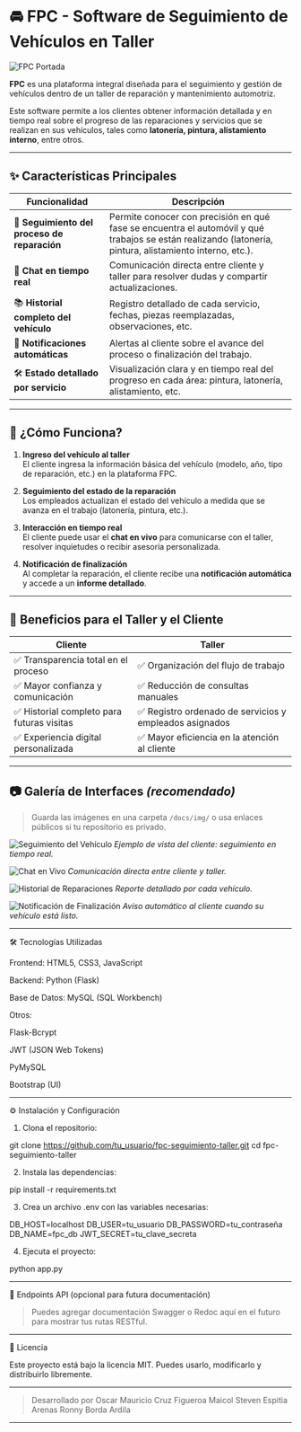 # 🚘 FPC - Software de Seguimiento de Vehículos en Taller

![FPC Portada](https://via.placeholder.com/1200x400.png?text=FPC+-+Seguimiento+de+Veh%C3%ADculos+en+Taller)

**FPC** es una plataforma integral diseñada para el seguimiento y gestión de vehículos dentro de un taller de reparación y mantenimiento automotriz.

Este software permite a los clientes obtener información detallada y en tiempo real sobre el progreso de las reparaciones y servicios que se realizan en sus vehículos, tales como **latonería, pintura, alistamiento interno**, entre otros.

---

## ✨ Características Principales

| Funcionalidad | Descripción |
|--------------|-------------|
| 🔧 **Seguimiento del proceso de reparación** | Permite conocer con precisión en qué fase se encuentra el automóvil y qué trabajos se están realizando (latonería, pintura, alistamiento interno, etc.). |
| 💬 **Chat en tiempo real** | Comunicación directa entre cliente y taller para resolver dudas y compartir actualizaciones. |
| 📚 **Historial completo del vehículo** | Registro detallado de cada servicio, fechas, piezas reemplazadas, observaciones, etc. |
| 🔔 **Notificaciones automáticas** | Alertas al cliente sobre el avance del proceso o finalización del trabajo. |
| 🛠️ **Estado detallado por servicio** | Visualización clara y en tiempo real del progreso en cada área: pintura, latonería, alistamiento, etc. |

---

## 🧩 ¿Cómo Funciona?

1. **Ingreso del vehículo al taller**  
   El cliente ingresa la información básica del vehículo (modelo, año, tipo de reparación, etc.) en la plataforma FPC.

2. **Seguimiento del estado de la reparación**  
   Los empleados actualizan el estado del vehículo a medida que se avanza en el trabajo (latonería, pintura, etc.).

3. **Interacción en tiempo real**  
   El cliente puede usar el **chat en vivo** para comunicarse con el taller, resolver inquietudes o recibir asesoría personalizada.

4. **Notificación de finalización**  
   Al completar la reparación, el cliente recibe una **notificación automática** y accede a un **informe detallado**.

---

## 🧭 Beneficios para el Taller y el Cliente

| Cliente | Taller |
|--------|--------|
| ✅ Transparencia total en el proceso | ✅ Organización del flujo de trabajo |
| ✅ Mayor confianza y comunicación | ✅ Reducción de consultas manuales |
| ✅ Historial completo para futuras visitas | ✅ Registro ordenado de servicios y empleados asignados |
| ✅ Experiencia digital personalizada | ✅ Mayor eficiencia en la atención al cliente |

---

## 📷 Galería de Interfaces *(recomendado)*

> Guarda las imágenes en una carpeta `/docs/img/` o usa enlaces públicos si tu repositorio es privado.

![Seguimiento del Vehículo](docs/img/seguimiento.png)
*Ejemplo de vista del cliente: seguimiento en tiempo real.*

![Chat en Vivo](docs/img/chat.png)
*Comunicación directa entre cliente y taller.*

![Historial de Reparaciones](docs/img/historial.png)
*Reporte detallado por cada vehículo.*

![Notificación de Finalización](docs/img/notificacion.png)
*Aviso automático al cliente cuando su vehículo está listo.*


---

🛠 Tecnologías Utilizadas

Frontend: HTML5, CSS3, JavaScript

Backend: Python (Flask)

Base de Datos: MySQL (SQL Workbench)

Otros:

Flask-Bcrypt

JWT (JSON Web Tokens)

PyMySQL

Bootstrap (UI)




---

⚙️ Instalación y Configuración

1. Clona el repositorio:



git clone https://github.com/tu_usuario/fpc-seguimiento-taller.git
cd fpc-seguimiento-taller

2. Instala las dependencias:



pip install -r requirements.txt

3. Crea un archivo .env con las variables necesarias:



DB_HOST=localhost
DB_USER=tu_usuario
DB_PASSWORD=tu_contraseña
DB_NAME=fpc_db
JWT_SECRET=tu_clave_secreta

4. Ejecuta el proyecto:



python app.py


---

🧪 Endpoints API (opcional para futura documentación)

> Puedes agregar documentación Swagger o Redoc aquí en el futuro para mostrar tus rutas RESTful.




---

📄 Licencia

Este proyecto está bajo la licencia MIT. Puedes usarlo, modificarlo y distribuirlo libremente.


---

> Desarrollado por Oscar Mauricio Cruz Figueroa
Maicol Steven Espitia Arenas 
Ronny Borda Ardila

---




 

